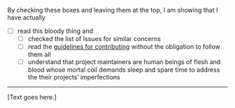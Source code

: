 By checking these boxes and leaving them at the top, I am showing that I have actually

- [ ] read this bloody thing and
     - [ ] checked the list of Issues for similar concerns
     - [ ] read the [guidelines for contributing][] without the obligation to follow them all
     - [ ] understand that project maintainers are human beings of flesh and blood whose mortal coil demands sleep and spare time to address the their projects’ imperfections

* * * *

[Text goes here.]


[guidelines for contributing]: https://github.com/ndarville/style/blob/master/CONTRIBUTING.md
